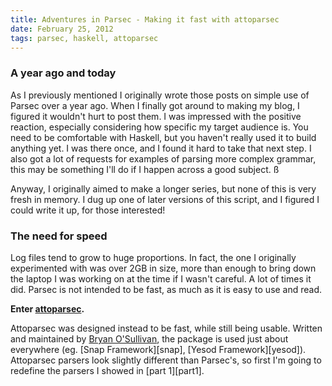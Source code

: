 ```yaml
---
title: Adventures in Parsec - Making it fast with attoparsec
date: February 25, 2012
tags: parsec, haskell, attoparsec
---
```


### A year ago and today

As I previously mentioned I originally wrote those posts on simple use of Parsec over a year ago. When I finally got around to making my blog, I figured it wouldn't hurt to post them. I was impressed with the positive reaction, especially considering how specific my target audience is. You need to be comfortable with Haskell, but you haven't really used it to build anything yet. I was there once, and I found it hard to take that next step. I also got a lot of requests for examples of parsing more complex grammar, this may be something I'll do if I happen across a good subject. ß

Anyway, I originally aimed to make a longer series, but none of this is very fresh in memory. I dug up one of later versions of this script, and I figured I could write it up, for those interested!

### The need for speed

Log files tend to grow to huge proportions. In fact, the one I originally experimented with was over 2GB in size, more than enough to bring down the laptop I was working on at the time if I wasn't careful. A lot of times it did. Parsec is not intended to be fast, as much as it is easy to use and read.

__Enter [attoparsec][attoparsec].__

Attoparsec was designed instead to be fast, while still being usable. Written and maintained by [Bryan O'Sullivan][bos], the package is used just about everywhere (eg. [Snap Framework][snap], [Yesod Framework][yesod]). Attoparsec parsers look slightly different than Parsec's, so first I'm going to redefine the parsers I showed in [part 1][part1].

[attoparsec]: http://hackage.haskell.org/package/attoparsec-0.10.1.1
[bos]: http://www.serpentine.com/blog/